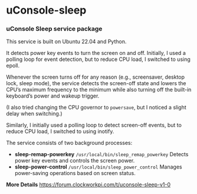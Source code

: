 # uConsole-sleep
### uConsole Sleep service package

This service is built on Ubuntu 22.04 and Python.

It detects power key events to turn the screen on and off. Initially, I used a polling loop for event detection, but to reduce CPU load, I switched to using epoll.

Whenever the screen turns off for any reason (e.g., screensaver, desktop lock, sleep mode), 
the service detects the screen-off state and lowers the CPU’s maximum frequency to the minimum while also turning off the built-in keyboard’s power and wakeup trigger.

(I also tried changing the CPU governor to `powersave`, but I noticed a slight delay when switching.)

Similarly, I initially used a polling loop to detect screen-off events, but to reduce CPU load, I switched to using inotify.

The service consists of two background processes:

* **sleep-remap-powerkey**
`/usr/local/bin/sleep_remap_powerkey`
Detects power key events and controls the screen power.
* **sleep-power-control**
`/usr/local/bin/sleep_power_control`
Manages power-saving operations based on screen status.

**More Details**
https://forum.clockworkpi.com/t/uconsole-sleep-v1-0
